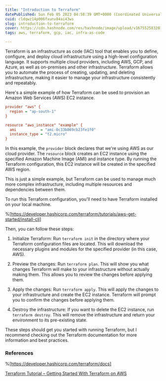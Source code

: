 ```yaml
---
title: "Introduction to Terraform"
datePublished: Sun Feb 05 2023 04:58:39 GMT+0000 (Coordinated Universal Time)
cuid: cldqwz14p006fxunv84ai43ws
slug: introduction-to-terraform
cover: https://cdn.hashnode.com/res/hashnode/image/upload/v1675525832014/2e499cce-176f-412d-8c0f-bcd1c0c06f3f.png
tags: aws, terraform, gcp, iac, infra-as-code

---
```


Terraform is an infrastructure as code (IAC) tool that enables you to define, configure, and deploy cloud infrastructure using a high-level configuration language. It supports multiple cloud providers, including AWS, GCP, and Azure, as well as on-premises and other infrastructure. Terraform allows you to automate the process of creating, updating, and deleting infrastructure, making it easier to manage your infrastructure consistently and repeatably.

Here's a simple example of how Terraform can be used to provision an Amazon Web Services (AWS) EC2 instance.

```ini
provider "aws" {
  region = "ap-south-1"
}

resource "aws_instance" "example" {
  ami           = "ami-0c33b869cb23fe1f0"
  instance_type = "t2.micro"
}
```

In this example, the `provider` block declares that we're using AWS as our cloud provider. The `resource` block creates an EC2 instance using the specified Amazon Machine Image (AMI) and instance type. By running the Terraform configuration, this EC2 instance will be created in the specified AWS region.

This is just a simple example, but Terraform can be used to manage much more complex infrastructure, including multiple resources and dependencies between them.

To run this Terraform configuration, you'll need to have Terraform installed on your local machine.

%[https://developer.hashicorp.com/terraform/tutorials/aws-get-started/install-cli] 

Then, you can follow these steps:

1. Initialize Terraform: Run `terraform init` in the directory where your Terraform configuration files are located. This will download the necessary plugins and modules for the specified provider (in this case, AWS).
    
2. Preview the changes: Run `terraform plan`. This will show you what changes Terraform will make to your infrastructure without actually making them. This allows you to review the changes before applying them.
    
3. Apply the changes: Run `terraform apply`. This will apply the changes to your infrastructure and create the EC2 instance. Terraform will prompt you to confirm the changes before applying them.
    
4. Destroy the infrastructure: If you want to delete the EC2 instance, run `terraform destroy`. This will remove the infrastructure and return your environment to its pre-existing state.
    

These steps should get you started with running Terraform, but I recommend checking out the Terraform documentation for more information and best practices.

### References

%[https://developer.hashicorp.com/terraform/docs] 

[Terraform Tutorial – Getting Started With Terraform on AWS](https://spacelift.io/blog/terraform-tutorial)